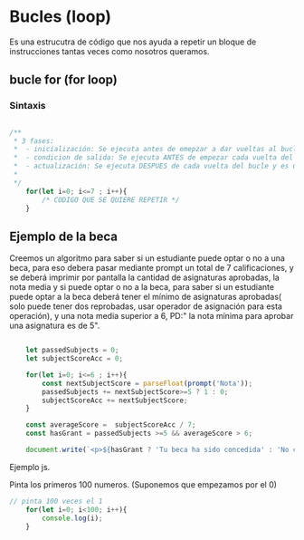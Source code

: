 # Bucles (loop)

Es una estrucutra de código que nos ayuda a repetir un bloque de instrucciones tantas veces como nosotros queramos.

## bucle for (for loop)

### Sintaxis

```js

/**
 * 3 fases:
 *  - inicialización: Se ejecuta antes de emepzar a dar vueltas al bucle. Muy util para declarar las variables que controlan el bucle
 *  - condicion de salida: Se ejecuta ANTES de empezar cada vuelta del bucle. Si la condicion es falsa, terminamos el bucle
 *  - actualización: Se ejecuta DESPUES de cada vuelta del bucle y es un buen sitio para actualizar las variables de control del bucle
 * 
 */
    for(let i=0; i<=7 ; i++){
        /* CODIGO QUE SE QUIERE REPETIR */
    }

```

## Ejemplo de la beca

Creemos un algoritmo para saber si un estudiante puede optar o no a una beca, para eso debera pasar  mediante prompt un total de 7 calificaciones, y se deberá imprimir por pantalla la cantidad de asignaturas aprobadas, la nota media y si puede optar o no a la beca, para saber si un estudiante puede optar a la beca deberá tener el mínimo de asignaturas aprobadas( solo puede tener dos reprobadas,  usar operador de asignación para esta operación), y una nota media superior a 6, PD:" la nota mínima para aprobar una asignatura  es de 5".

```js

    let passedSubjects = 0;
    let subjectScoreAcc = 0;

    for(let i=0; i<=6 ; i++){
        const nextSubjectScore = parseFloat(prompt('Nota'));
        passedSubjects += nextSubjectScore>=5 ? 1 : 0;
        subjectScoreAcc += nextSubjectScore;
    }

    const averageScore =  subjectScoreAcc / 7;
    const hasGrant = passedSubjects >=5 && averageScore > 6;

    document.write(`<p>${hasGrant ? 'Tu beca ha sido concedida' : 'No cumples los requisitos para la beca'}</p>`);


```

Ejemplo js.

Pinta los primeros 100 numeros. (Suponemos que empezamos por el 0)

```js
// pinta 100 veces el 1
    for(let i=0; i<100; i++){
        console.log(i);
    }

```